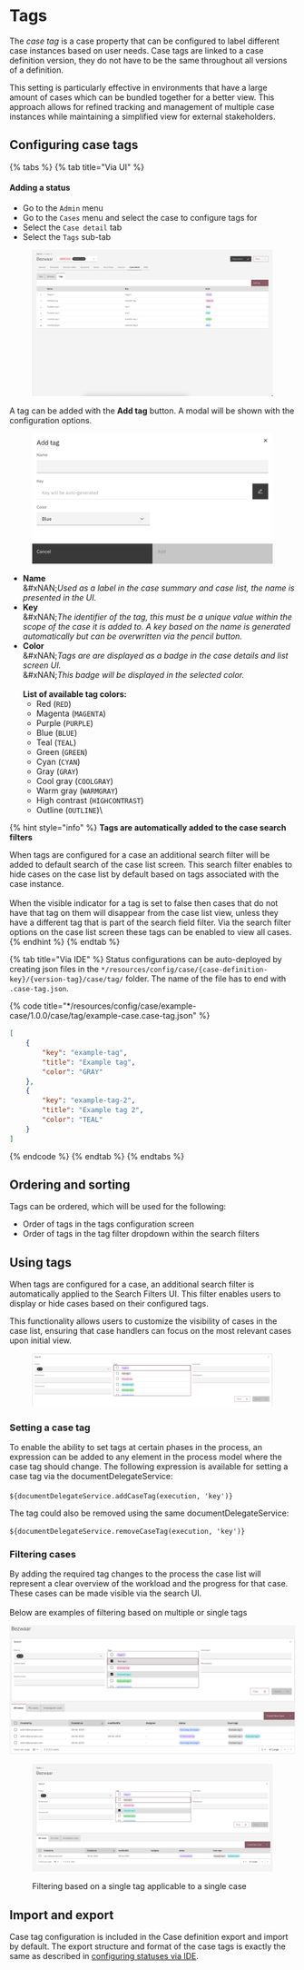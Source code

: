 # Tags

The _case tag_ is a case property that can be configured to label different case instances based on user needs. Case tags are linked to a case definition version, they do not have to be the same throughout all versions of a definition.

This setting is particularly effective in environments that have a large amount of cases which can be bundled together for a better view. This approach allows for refined tracking and management of multiple case instances while maintaining a simplified view for external stakeholders.

## Configuring case tags

{% tabs %}
{% tab title="Via UI" %}
#### Adding a status

* Go to the `Admin` menu
* Go to the `Cases` menu and select the case to configure tags for
* Select the `Case detail`  tab
* Select the `Tags` sub-tab

<figure><img src="../../../.gitbook/assets/case-detail-tags (1).png" alt=""><figcaption></figcaption></figure>

A tag can be added with the **Add tag** button. A modal will be shown with the configuration options.

<figure><img src="../../../.gitbook/assets/add-tag.png" alt=""><figcaption></figcaption></figure>

* **Name**\
  &#xNAN;_&#x55;sed as a label in the case summary and case list, the name is presented in the UI._
* **Key**\
  &#xNAN;_&#x54;he identifier of the tag, this must be a unique value within the scope of the case it is added to. A key based on the name is generated automatically but can be overwritten via the pencil button._
* **Color**\
  &#xNAN;_&#x54;ags are are displayed as a badge in the case details and list screen UI._\
  &#xNAN;_&#x54;his badge will be displayed in the selected color._\
  \
  **List of available tag colors:**
  * Red (`RED`)
  * Magenta (`MAGENTA`)
  * Purple (`PURPLE`)
  * Blue (`BLUE`)
  * Teal (`TEAL`)
  * Green (`GREEN`)
  * Cyan (`CYAN`)
  * Gray (`GRAY`)
  * Cool gray (`COOLGRAY`)
  * Warm gray (`WARMGRAY`)
  * High contrast (`HIGHCONTRAST`)
  * Outline (`OUTLINE`)\\

{% hint style="info" %}
**Tags are automatically added to the case search filters**

When tags are configured for a case an additional search filter will be added to default search of the case list screen. This search filter enables to hide cases on the case list by default based on tags associated with the case instance.\
\
When the visible indicator for a tag is set to false then cases that do not have that tag on them will disappear from the case list view, unless they have a different tag that is part of the search field filter. Via the search filter options on the case list screen these tags can be enabled to view all cases.
{% endhint %}
{% endtab %}

{% tab title="Via IDE" %}
Status configurations can be auto-deployed by creating json files in the `*/resources/config/case/{case-definition-key}/{version-tag}/case/tag/` folder. The name of the file has to end with `.case-tag.json`.

{% code title="*/resources/config/case/example-case/1.0.0/case/tag/example-case.case-tag.json" %}
```json
[
    {
        "key": "example-tag",
        "title": "Example tag",
        "color": "GRAY"
    },
    {
        "key": "example-tag-2",
        "title": "Example tag 2",
        "color": "TEAL"
    }
]

```
{% endcode %}
{% endtab %}
{% endtabs %}

## Ordering and sorting

Tags can be ordered, which will be used for the following:

* Order of tags in the tags configuration screen
* Order of tags in the tag filter dropdown within the search filters

## Using tags

When tags are configured for a case, an additional search filter is automatically applied to the Search Filters UI. This filter enables users to display or hide cases based on their configured tags.

This functionality allows users to customize the visibility of cases in the case list, ensuring that case handlers can focus on the most relevant cases upon initial view.

<figure><img src="../../../.gitbook/assets/tag-search-field.png" alt=""><figcaption></figcaption></figure>

### Setting a case tag

To enable the ability to set tags at certain phases in the process, an expression can be added to any element in the process model where the case tag should change. The following expression is available for setting a case tag via the documentDelegateService:\
\
`${documentDelegateService.addCaseTag(execution, 'key')}`

The tag could also be removed using the same documentDelegateService:

`${documentDelegateService.removeCaseTag(execution, 'key')}`

### Filtering cases

By adding the required tag changes to the process the case list will represent a clear overview of the workload and the progress for that case.  These cases can be made visible via the search UI.\
\
Below are examples of filtering based on multiple or single tags

![Filtering on two tags applicable to all case instances](../../../.gitbook/assets/tag-filter-1.png)

<figure><img src="../../../.gitbook/assets/tag-filter-2.png" alt=""><figcaption><p>Filtering based on a single tag applicable to a single case</p></figcaption></figure>

## Import and export

Case tag configuration is included in the Case definition export and import by default. The export structure and format of the case tags is exactly the same as described in [configuring statuses via IDE](statuses-1.md#via-ide).
